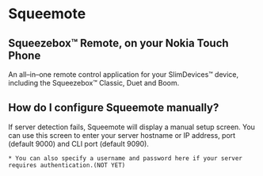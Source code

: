# Squeemote #
## Squeezebox™ Remote, on your Nokia Touch Phone ##

An all–in–one remote control application for your SlimDevices™ device, including the Squeezebox™ Classic, Duet and Boom.

## How do I configure Squeemote manually? ##

If server detection fails, Squeemote will display a manual setup screen. You can use this screen to enter your server hostname or IP address, port (default 9000) and CLI port (default 9090).
```
* You can also specify a username and password here if your server requires authentication.(NOT YET)
```
